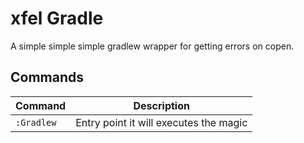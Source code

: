 # xfel Gradle

A simple simple simple gradlew wrapper for getting errors on copen.

## Commands

| Command    | Description                            |
| ---        | ---                                    |
| `:Gradlew` | Entry point it will executes the magic |
